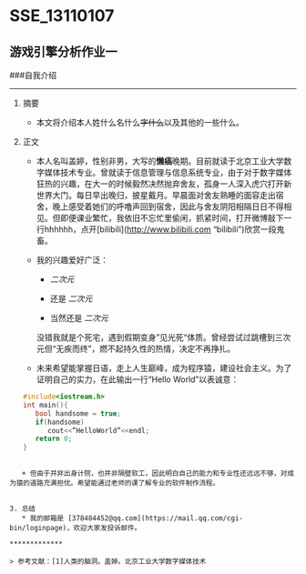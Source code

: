 # SSE_13110107
## 游戏引擎分析作业一 

###自我介绍

*********

1. 摘要
   * 本文将介绍本人姓什么名什么~~字什么~~以及其他的一些什么。

2. 正文
   * 本人名叫盖婷，性别非男，大写的**懒癌**晚期。目前就读于北京工业大学数字媒体技术专业。曾就读于信息管理与信息系统专业，由于对于数字媒体狂热的兴趣，在大一的时候毅然决然抛弃舍友，孤身一人深入虎穴打开新世界大门。每日早出晚归，披星戴月。早晨面对舍友熟睡的面容走出宿舍，晚上感受着她们的呼噜声回到宿舍，因此与舍友阴阳相隔日日不得相见。但即便课业繁忙，我依旧不忘忙里偷闲，抓紧时间，打开微博敲下一行hhhhhh，点开[bilibili](http://www.bilibili.com “bilibili”)欣赏一段鬼畜。
   * 我的兴趣爱好广泛：
      * *二次元*
      
      * 还是 *二次元*
      
      * 当然还是 *二次元*

     没错我就是个死宅，遇到假期变身”见光死“体质。曾经尝试过跳槽到三次元但“无疾而终”，燃不起持久性的热情，决定不再挣扎。

   * 未来希望能掌握日语，走上人生巅峰，成为程序猿，建设社会主义。为了证明自己的实力，在此输出一行“Hello World”以表诚意：

   ```c
   #include<iostream.h>
   int main(){
      bool handsome = true;
      if(handsome)
         cout<<”HelloWorld”<<endl;
      return 0;
   }
```

   + 但由于并非出身计院，也并非隔壁软工，因此明白自己的能力和专业性还远远不够，对成为猿的道路充满担忧。希望能通过老师的课了解专业的软件制作流程。


3. 总结
   * 我的邮箱是 [378484452@qq.com](https://mail.qq.com/cgi-bin/loginpage)，欢迎大家发投诉邮件。

*************

> 参考文献：[1]人类的脑洞。盖婷。北京工业大学数字媒体技术

